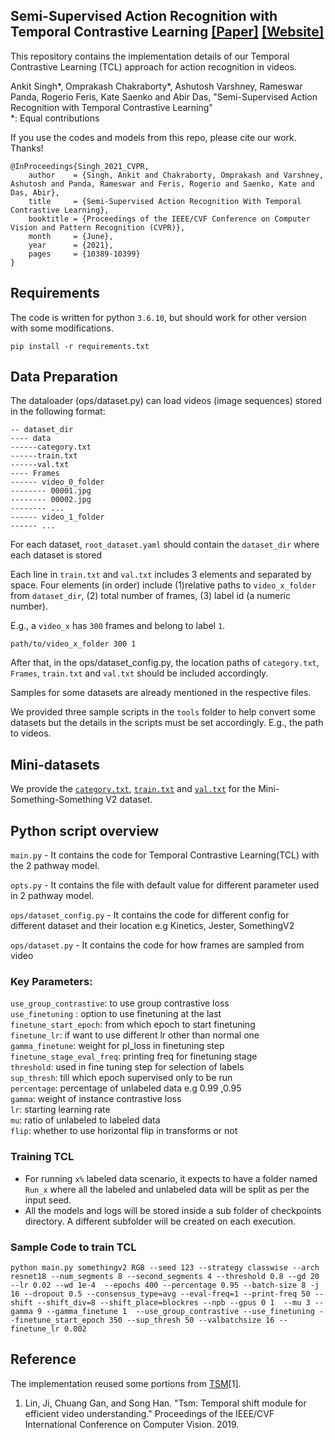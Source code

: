 ## Semi-Supervised Action Recognition with Temporal Contrastive Learning [[Paper]](https://arxiv.org/pdf/2102.02751.pdf) [[Website]](https://cvir.github.io/TCL/)

This repository contains the implementation details of our Temporal Contrastive Learning (TCL) approach for action recognition in videos.

Ankit Singh*, Omprakash Chakraborty*, Ashutosh Varshney, Rameswar Panda, Rogerio Feris, Kate Saenko and Abir Das, "Semi-Supervised Action Recognition with Temporal Contrastive Learning"\
*: Equal contributions

If you use the codes and models from this repo, please cite our work. Thanks!

```
@InProceedings{Singh_2021_CVPR,
    author    = {Singh, Ankit and Chakraborty, Omprakash and Varshney, Ashutosh and Panda, Rameswar and Feris, Rogerio and Saenko, Kate and Das, Abir},
    title     = {Semi-Supervised Action Recognition With Temporal Contrastive Learning},
    booktitle = {Proceedings of the IEEE/CVF Conference on Computer Vision and Pattern Recognition (CVPR)},
    month     = {June},
    year      = {2021},
    pages     = {10389-10399}
}
```

## Requirements
The code is written for python `3.6.10`, but should work for other version with some modifications.
```
pip install -r requirements.txt
```
## Data Preparation

The dataloader (ops/dataset.py) can load videos (image sequences) stored in the following format:
```
-- dataset_dir
---- data
------category.txt  
------train.txt
------val.txt 
---- Frames
------ video_0_folder
-------- 00001.jpg
-------- 00002.jpg
-------- ...
------ video_1_folder
------ ...
```
For each dataset, `root_dataset.yaml` should contain the `dataset_dir` where each dataset is stored


Each line in `train.txt` and `val.txt` includes 3 elements and separated by space. 
Four elements (in order) include (1)relative paths to `video_x_folder` from `dataset_dir`, (2) total number of frames, (3) label id (a numeric number).

E.g., a `video_x` has `300` frames and belong to label `1`.
```
path/to/video_x_folder 300 1
```

After that, in the ops/dataset_config.py, the location paths of `category.txt`, `Frames`, `train.txt` and `val.txt` should be included accordingly.

Samples for some datasets are already mentioned in the respective files.

We provided three sample scripts in the `tools` folder to help convert some datasets but the details in the scripts must be set accordingly. E.g., the path to videos.

## Mini-datasets
We provide the [`category.txt`](datasets/Mini-Something-V2/data/category.txt), [`train.txt`](datasets/Mini-Something-V2/data/train.txt) and [`val.txt`](datasets/Mini-Something-V2/data/val.txt) for the Mini-Something-Something V2 dataset.

## Python script overview

`main.py` - It contains the code for Temporal Contrastive Learning(TCL) with the 2 pathway model.

`opts.py` - It contains the file with default value for different parameter used in 2 pathway model.

`ops/dataset_config.py` - It contains the code for different config for different dataset and their location e.g Kinetics, Jester, SomethingV2

`ops/dataset.py` - It contains the code for how frames are sampled from video

### Key Parameters:
 `use_group_contrastive`: to use group contrastive loss \
 `use_finetuning` : option to use finetuning at the last \
 `finetune_start_epoch`: from which epoch to start finetuning \
 `finetune_lr`: if want to use different lr other than normal one\
 `gamma_finetune`: weight for pl_loss in finetuning step \
 `finetune_stage_eval_freq`: printing freq for finetuning stage\
 `threshold`: used in fine tuning step for selection of labels \
 `sup_thresh`: till which epoch supervised only to be run \
 `percentage`: percentage of unlabeled data e.g 0.99 ,0.95 \
 `gamma`: weight of instance contrastive loss \
 `lr`: starting learning rate \
 `mu`: ratio of unlabeled to labeled data \
 `flip`: whether to use horizontal flip in transforms or not


### Training TCL
- For running `x%` labeled data scenario, it expects to have a folder named `Run_x` where all the labeled and unlabeled data will be split as per the input seed.
- All the models and logs will be stored inside a sub folder of checkpoints directory. A different subfolder will be created on each execution.

### Sample Code to train TCL

`python main.py somethingv2 RGB --seed 123 --strategy classwise
 --arch resnet18 --num_segments 8 --second_segments 4 --threshold 0.8 --gd 20 --lr 0.02 --wd 1e-4 
 --epochs 400 --percentage 0.95 --batch-size 8 -j 16 --dropout 0.5 --consensus_type=avg --eval-freq=1 --print-freq 50
 --shift --shift_div=8 --shift_place=blockres --npb --gpus 0 1  --mu 3 --gamma 9 --gamma_finetune 1 
--use_group_contrastive --use_finetuning --finetune_start_epoch 350 --sup_thresh 50 --valbatchsize 16 --finetune_lr 0.002`

## Reference

The implementation reused some portions from [TSM](https://github.com/mit-han-lab/temporal-shift-module)[1].


1. Lin, Ji, Chuang Gan, and Song Han. "Tsm: Temporal shift module for efficient video understanding." Proceedings of the IEEE/CVF International Conference on Computer Vision. 2019.

